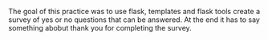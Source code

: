 The goal of this practice was to use flask, templates and flask tools create a survey of yes or no questions that can be answered. At the end it has to say something abobut thank you for completing the survey.
